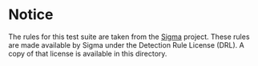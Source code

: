 # Notice

The rules for this test suite are taken from the
[Sigma](https://github.com/SigmaHQ/sigma) project. These rules are made
available by Sigma under the Detection Rule License (DRL). A copy of
that license is available in this directory.
